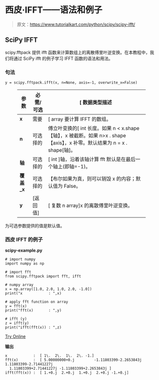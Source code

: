 # 西皮·IFFT——语法和例子

> 原文：<https://www.tutorialkart.com/python/scipy/scipy-ifft/>

## SciPy IFFT

scipy.fftpack 提供 ifft 函数来计算数组上的离散傅里叶逆变换。在本教程中，我们将通过 SciPy ifft 的例子学习 IFFT 函数的语法和用法。

### 句法

```
y = scipy.fftpack.ifft(x, n=None, axis=-1, overwrite_x=False)
```

<figure class="wp-block-table">

| **参数** | 必需/可选 | [ 数据类型描述 |
| --- | --- | --- |
| **x** | 需要 | [ array 要计算 IFFT 的数组。 |
| **n** | 可选择的 | 傅立叶变换的[ int 长度。如果 n < x.shape【轴】，x 被截断。如果 n>x . shape【axis】，x 补零。默认结果为 n = x . shape[轴]。 |
| **轴** | 可选择的 | [ int ]轴，沿着该轴计算 fft 默认是在最后一个轴上(即轴=-1)。 |
| **覆盖 _x** | 可选择的 | 【布尔如果为真，则可以销毁 x 的内容；默认值为 False。 |
| **y** | [返回值] | [ 复数 n array]x 的离散傅里叶逆变换。 |

</figure>

为可选参数提供的值是默认值。

### 西皮 IFFT 的例子

**scipy-example.py**

```
# import numpy
import numpy as np

# import fft
from scipy.fftpack import fft, ifft

# numpy array
x = np.array([1.0, 2.0, 1.0, 2.0, -1.0])
print("x            : ",x)

# apply fft function on array
y = fft(x)
print("fft(x)       : ",y)

# ifft (y)
z = ifft(y)
print("ifft(fft(x)) : ",z)
```

[Try Online](https://www.tutorialkart.com/run-python.php?program=%23+import+numpy%0Aimport+numpy+as+np%0A%0A%23+import+fft%0Afrom+scipy.fftpack+import+fft%2C+ifft%0A%0A%23+numpy+array%0Ax+%3D+np.array%28%5B1.0%2C+2.0%2C+1.0%2C+2.0%2C+-1.0%5D%29%0Aprint%28%22x++++++++++++%3A+%22%2Cx%29%0A%0A%23+apply+fft+function+on+array%0Ay+%3D+fft%28x%29%0Aprint%28%22fft%28x%29+++++++%3A+%22%2Cy%29%0A%0A%23+ifft+%28y%29%0Az+%3D+ifft%28y%29%0Aprint%28%22ifft%28fft%28x%29%29+%3A+%22%2Cz%29&lang=py)

**输出**

```
x            :  [ 1\.  2\.  1\.  2\. -1.]
fft(x)       :  [ 5.00000000+0.j         -1.11803399-2.2653843j   1.11803399-2.71441227j
  1.11803399+2.71441227j -1.11803399+2.2653843j ]
ifft(fft(x)) :  [ 1.+0.j  2.+0.j  1.+0.j  2.+0.j -1.+0.j]
```